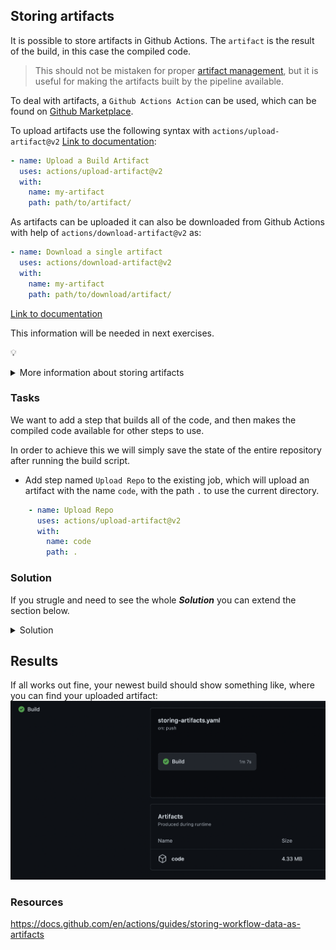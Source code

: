 ## Storing artifacts

It is possible to store artifacts in Github Actions. The `artifact` is the result of the build, in this case the compiled code.

> This should not be mistaken for proper [artifact management](https://www.eficode.com/blog/artifactory-nexus-proget), but it is useful for making the artifacts built by the pipeline available.

To deal with artifacts, a `Github Actions Action` can be used, which can be found on [Github Marketplace](https://github.com/marketplace).

To upload artifacts use the following syntax with `actions/upload-artifact@v2` [Link to documentation](https://github.com/marketplace/actions/upload-a-build-artifact):

```YAML
- name: Upload a Build Artifact
  uses: actions/upload-artifact@v2
  with:
    name: my-artifact
    path: path/to/artifact/
```

As artifacts can be uploaded it can also be downloaded from Github Actions with help of `actions/download-artifact@v2` as:

```YAML
- name: Download a single artifact
  uses: actions/download-artifact@v2
  with:
    name: my-artifact
    path: path/to/download/artifact/
```

[Link to documentation](https://github.com/actions/download-artifact)

This information will be needed in next exercises.

:bulb: 
<details>
    <summary> More information about storing artifacts </summary>
  Github has an excelent guide on how you can use persistant storage over periods of builds here: https://docs.github.com/en/actions/guides/storing-workflow-data-as-artifacts
</details>    

### Tasks

We want to add a step that builds all of the code, and then makes the compiled code available for other steps to use.

In order to achieve this we will simply save the state of the entire repository after running the build script.

- Add step named `Upload Repo` to the existing job, which will upload an artifact with the name `code`, with the path `.` to use the current directory.

```YAML
    - name: Upload Repo
      uses: actions/upload-artifact@v2
      with: 
        name: code
        path: .
```


### Solution
If you strugle and need to see the whole ***Solution*** you can extend the section below. 
<details>
    <summary> Solution </summary>
  
  ```YAML
  
on: push
jobs:
  Build:
    runs-on: ubuntu-latest
    container: gradle:6-jdk11
    steps:
      - name: Clone-down
        uses: actions/checkout@v2       
      - name: Build application
        run: chmod +x ci/build-app.sh && ci/build-app.sh
      - name: Test
        run: chmod +x ci/unit-test-app.sh && ci/unit-test-app.sh
      - name: Upload Repo
        uses: actions/upload-artifact@v2
        with: 
          name: code
          path: .
  ```
  
</details>

## Results 

If all works out fine, your newest build should show something like, where you can find your uploaded artifact:
![Uploading artifact](img/storing-artifact.png)

### Resources

https://docs.github.com/en/actions/guides/storing-workflow-data-as-artifacts
